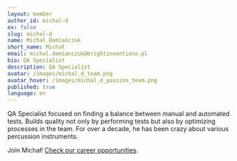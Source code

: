 ```yaml
---
layout: member
author_id: michal-d
ex: false
slug: michal-d
name: Michał Demiańczuk
short_name: Michał
email: michal.demianczuk@brightinventions.pl
bio: QA Specialist
description: QA Specialist
avatar: /images/michal_d_team.png
avatar_hover: /images/michal_d_passion_team.png
published: true
language: en
---
```

QA Specialist focused on finding a balance between manual and automated tests. Builds quality not only by performing tests but also by optimizing processes in the team. For over a decade, he has been crazy about various percussion instruments.

Join Michał! [Check our career opportunities](/career).